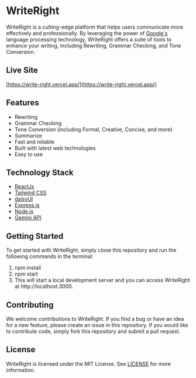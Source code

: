 # WriteRight

WriteRight is a cutting-edge platform that helps users communicate more effectively and professionally. By leveraging the power of [Google's]([https://openai.com/api/](https://ai.google.dev/gemini-api/docs/quickstart?lang=node)) language processing technology, WriteRight offers a suite of tools to enhance your writing, including Rewriting, Grammar Checking, and Tone Conversion.

## Live Site

[https://write-right.vercel.app/](https://write-right.vercel.app/)

## Features

- Rewriting
- Grammar Checking
- Tone Conversion (including Formal, Creative, Concise, and more)
- Summarize
- Fast and reliable
- Built with latest web technologies
- Easy to use

## Technology Stack

- [ReactJs](https://reactjs.org/)
- [Tailwind CSS](https://tailwindcss.com/)
- [daisyUI](https://daisyui.com/docs/install/)
- [Express.js](https://expressjs.com/)
- [Node.js](https://nodejs.org/en/)
- [Gemini API](https://ai.google.dev/gemini-api/docs/quickstart?lang=node)

## Getting Started

To get started with WriteRight, simply clone this repository and run the following commands in the terminal:

1. npm install
2. npm start
3. This will start a local development server and you can access WriteRight at http://localhost:3000.

## Contributing

We welcome contributions to WriteRight. If you find a bug or have an idea for a new feature, please create an issue in this repository. If you would like to contribute code, simply fork this repository and submit a pull request.

## License

WriteRight is licensed under the MIT License. See [LICENSE](LICENSE) for more information.
